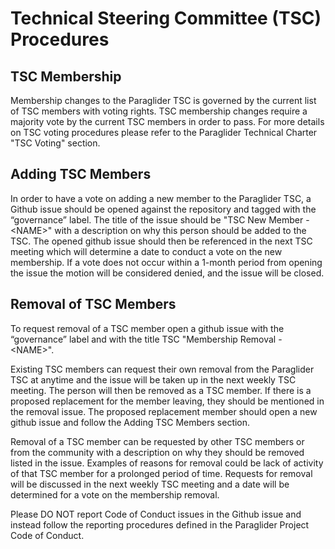# Technical Steering Committee (TSC) Procedures
## TSC Membership
Membership changes to the Paraglider TSC is governed by the current list of TSC members with voting rights. 
TSC membership changes require a majority vote by the current TSC members in order to pass. 
For more details on TSC voting procedures please refer to the Paraglider Technical Charter "TSC Voting" section.

## Adding TSC Members
In order to have a vote on adding a new member to the Paraglider TSC, a Github issue should be opened against the repository and tagged with the “governance” label. 
The title of the issue should be "TSC New Member - \<NAME>" with a description on why this person should be added to the TSC. 
The opened github issue should then be referenced in the next TSC meeting which will determine a date to conduct a vote on the new membership. 
If a vote does not occur within a 1-month period from opening the issue the motion will be considered denied, and the issue will be closed.

## Removal of TSC Members
To request removal of a TSC member open a github issue with the “governance” label and with the title TSC "Membership Removal - \<NAME>".

Existing TSC members can request their own removal from the Paraglider TSC at anytime and the issue will be taken up in the next weekly TSC meeting. The person will then be removed as a TSC member. 
If there is a proposed replacement for the member leaving, they should be mentioned in the removal issue. The proposed replacement member should open a new github issue and follow the Adding TSC Members section.

Removal of a TSC member can be requested by other TSC members or from the community with a description on why they should be removed listed in the issue. 
Examples of reasons for removal could be lack of activity of that TSC member for a prolonged period of time. 
Requests for removal will be discussed in the next weekly TSC meeting and a date will be determined for a vote on the membership removal.

Please DO NOT report Code of Conduct issues in the Github issue and instead follow the reporting procedures defined in the Paraglider Project Code of Conduct.

